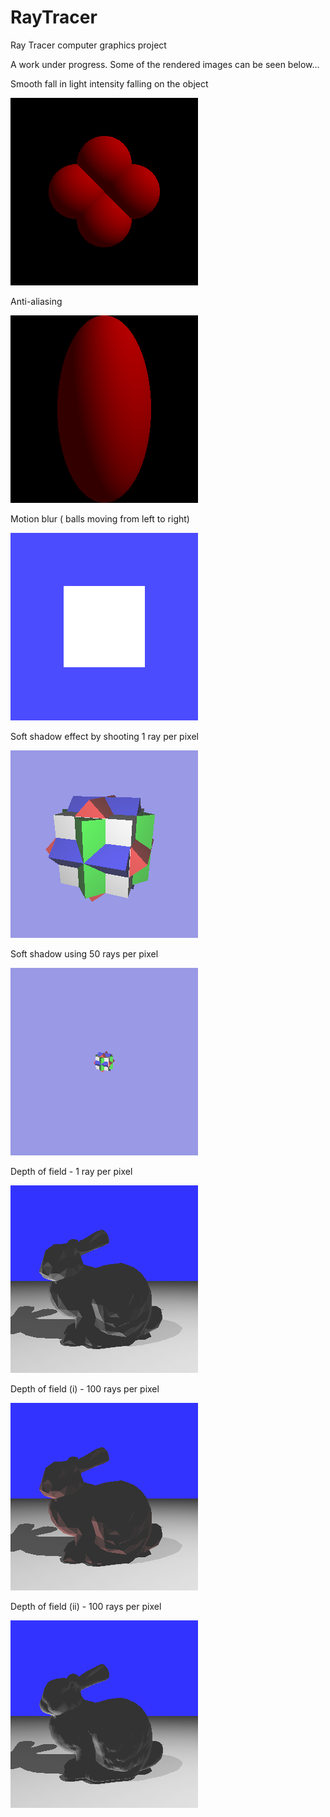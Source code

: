 # RayTracer
Ray Tracer computer graphics project

A work under progress. Some of the rendered images can be seen below...


Smooth fall in light intensity falling on the object

![alt tag](https://github.com/BhuvaneshShan/RayTracer/blob/master/t01.png)


Anti-aliasing

![alt tag](https://github.com/BhuvaneshShan/RayTracer/blob/master/t02.png)


Motion blur ( balls moving from left to right)

![alt tag](https://github.com/BhuvaneshShan/RayTracer/blob/master/t04.png)


Soft shadow effect by shooting 1 ray per pixel

![alt tag](https://github.com/BhuvaneshShan/RayTracer/blob/master/t05.png)


Soft shadow using 50 rays per pixel

![alt tag](https://github.com/BhuvaneshShan/RayTracer/blob/master/t06.png)


Depth of field - 1 ray per pixel

![alt tag](https://github.com/BhuvaneshShan/RayTracer/blob/master/t07.png)


Depth of field (i) - 100 rays per pixel

![alt tag](https://github.com/BhuvaneshShan/RayTracer/blob/master/t08.png)


Depth of field (ii) - 100 rays per pixel

![alt tag](https://github.com/BhuvaneshShan/RayTracer/blob/master/t09.png)

